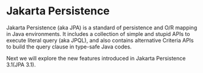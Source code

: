 # Jakarta Persistence

Jakarta Persistence (aka JPA) is a standard of persistence and O/R mapping in Java environments. It includes a collection of simple and stupid APIs to execute literal query (aka JPQL), and also contains alternative Criteria APIs to build the query clause in type-safe Java codes.

Next we will explore the new features introduced in Jakarta Persistence 3.1(JPA 3.1).
